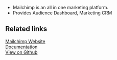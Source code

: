 - Mailchimp is an all in one marketing platform.
- Provides Audience Dashboard, Marketing CRM
  
## Related links

[Mailchimp Website][]  
[Documentation][]  
[View on Github][]

[//]: # "These are reference links used in the body of this note and get stripped out when the markdown processor does its job. There is no need to format nicely because it shouldn't be seen. Thanks SO - http://stackoverflow.com/questions/4823468/store-comments-in-markdown-syntax"
[mailchimp website]: https://mailchimp.com
[documentation]: https://docs.rudderlabs.com
[view on github]: https://github.com/rudderlabs/rudder-server
